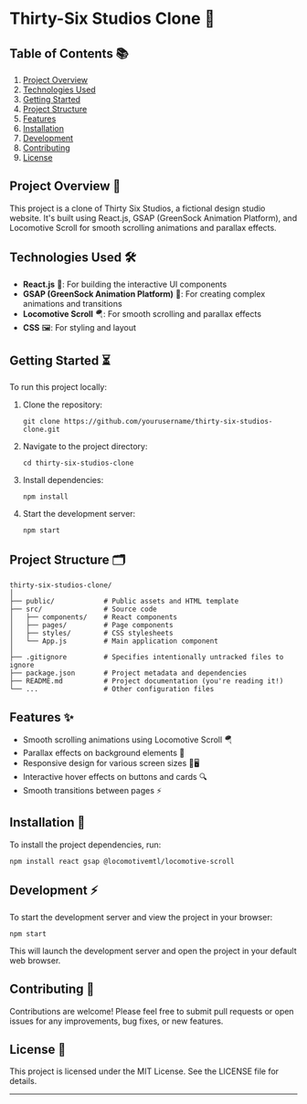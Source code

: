 

# Thirty-Six Studios Clone 🎨

## Table of Contents 📚

1. [Project Overview](#project-overview)
2. [Technologies Used](#technologies-used)
3. [Getting Started](#getting-started)
4. [Project Structure](#project-structure)
5. [Features](#features)
6. [Installation](#installation)
7. [Development](#development)
8. [Contributing](#contributing)
9. [License](#license)

## Project Overview 🌟

This project is a clone of Thirty Six Studios, a fictional design studio website. It's built using React.js, GSAP (GreenSock Animation Platform), and Locomotive Scroll for smooth scrolling animations and parallax effects.

## Technologies Used 🛠️

- **React.js** 🚀: For building the interactive UI components
- **GSAP (GreenSock Animation Platform)** 🔄: For creating complex animations and transitions
- **Locomotive Scroll** 🪂: For smooth scrolling and parallax effects
- **CSS** 🖼️: For styling and layout

## Getting Started ⏳

To run this project locally:

1. Clone the repository:
   ```
   git clone https://github.com/yourusername/thirty-six-studios-clone.git
   ```

2. Navigate to the project directory:
   ```
   cd thirty-six-studios-clone
   ```

3. Install dependencies:
   ```
   npm install
   ```

4. Start the development server:
   ```
   npm start
   ```

## Project Structure 🗂️

```
thirty-six-studios-clone/
│
├── public/            # Public assets and HTML template
├── src/               # Source code
│   ├── components/    # React components
│   ├── pages/         # Page components
│   ├── styles/        # CSS stylesheets
│   └── App.js         # Main application component
│
├── .gitignore         # Specifies intentionally untracked files to ignore
├── package.json       # Project metadata and dependencies
├── README.md          # Project documentation (you're reading it!)
└── ...                # Other configuration files
```

## Features ✨

- Smooth scrolling animations using Locomotive Scroll 🪂
- Parallax effects on background elements 🌊
- Responsive design for various screen sizes 📱🖥️
- Interactive hover effects on buttons and cards 🔍
- Smooth transitions between pages ⚡

## Installation 🔧

To install the project dependencies, run:

```
npm install react gsap @locomotivemtl/locomotive-scroll
```

## Development ⚡

To start the development server and view the project in your browser:

```
npm start
```

This will launch the development server and open the project in your default web browser.

## Contributing 👥

Contributions are welcome! Please feel free to submit pull requests or open issues for any improvements, bug fixes, or new features.

## License 📝

This project is licensed under the MIT License. See the LICENSE file for details.

---
